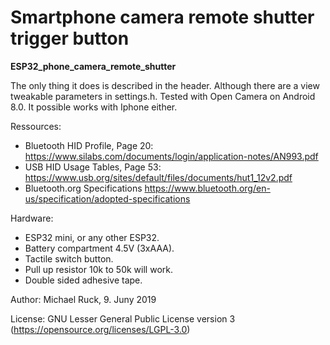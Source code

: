 # Smartphone camera remote shutter trigger button
**ESP32_phone_camera_remote_shutter**

The only thing it does is described in the header. Although there are a view tweakable parameters in settings.h.
Tested with Open Camera on Android 8.0.
It possible works with Iphone either.

Ressources:
- Bluetooth HID Profile, Page 20: https://www.silabs.com/documents/login/application-notes/AN993.pdf
- USB HID Usage Tables, Page 53: https://www.usb.org/sites/default/files/documents/hut1_12v2.pdf
- Bluetooth.org Specifications https://www.bluetooth.org/en-us/specification/adopted-specifications

Hardware:
- ESP32 mini, or any other ESP32.
- Battery compartment 4.5V (3xAAA).
- Tactile switch button.
- Pull up resistor 10k to 50k will work.
- Double sided adhesive tape.

Author: Michael Ruck, 9. Juny 2019

License: GNU Lesser General Public License version 3 (https://opensource.org/licenses/LGPL-3.0)
